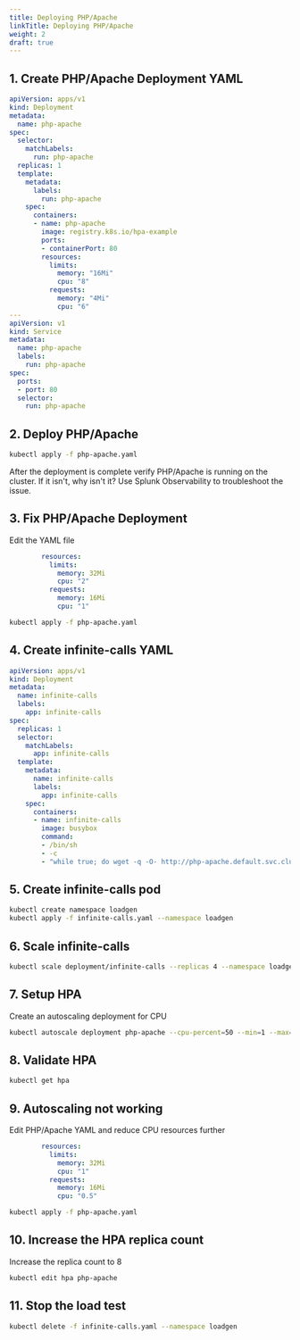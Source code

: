 ```yaml
---
title: Deploying PHP/Apache
linkTitle: Deploying PHP/Apache
weight: 2
draft: true
---
```


## 1. Create PHP/Apache Deployment YAML

``` yaml
apiVersion: apps/v1
kind: Deployment
metadata:
  name: php-apache
spec:
  selector:
    matchLabels:
      run: php-apache
  replicas: 1
  template:
    metadata:
      labels:
        run: php-apache
    spec:
      containers:
      - name: php-apache
        image: registry.k8s.io/hpa-example
        ports:
        - containerPort: 80
        resources:
          limits:
            memory: "16Mi"
            cpu: "8"
          requests:
            memory: "4Mi"
            cpu: "6"
---
apiVersion: v1
kind: Service
metadata:
  name: php-apache
  labels:
    run: php-apache
spec:
  ports:
  - port: 80
  selector:
    run: php-apache
```

## 2. Deploy PHP/Apache

``` bash
kubectl apply -f php-apache.yaml
```

After the deployment is complete verify PHP/Apache is running on the cluster. If it isn't, why isn't it? Use Splunk Observability to troubleshoot the issue.

## 3. Fix PHP/Apache Deployment

Edit the YAML file

``` yaml
        resources:
          limits:
            memory: 32Mi
            cpu: "2"
          requests:
            memory: 16Mi
            cpu: "1"
```

``` bash
kubectl apply -f php-apache.yaml
```

## 4. Create infinite-calls YAML

``` yaml
apiVersion: apps/v1
kind: Deployment
metadata:
  name: infinite-calls
  labels:
    app: infinite-calls
spec:
  replicas: 1
  selector:
    matchLabels:
      app: infinite-calls
  template:
    metadata:
      name: infinite-calls
      labels:
        app: infinite-calls
    spec:
      containers:
      - name: infinite-calls
        image: busybox
        command:
        - /bin/sh
        - -c
        - "while true; do wget -q -O- http://php-apache.default.svc.cluster.local; done"
```

## 5. Create infinite-calls pod

``` bash
kubectl create namespace loadgen
kubectl apply -f infinite-calls.yaml --namespace loadgen
```

## 6. Scale infinite-calls

``` bash
kubectl scale deployment/infinite-calls --replicas 4 --namespace loadgen
```

## 7. Setup HPA

Create an autoscaling deployment for CPU

``` bash
kubectl autoscale deployment php-apache --cpu-percent=50 --min=1 --max=4
```

## 8. Validate HPA

``` bash
kubectl get hpa
```

## 9. Autoscaling not working

Edit PHP/Apache YAML and reduce CPU resources further

``` yaml
        resources:
          limits:
            memory: 32Mi
            cpu: "1"
          requests:
            memory: 16Mi
            cpu: "0.5"
```

``` bash
kubectl apply -f php-apache.yaml
```

## 10. Increase the HPA replica count

Increase the replica count to 8

``` bash
kubectl edit hpa php-apache
```

## 11. Stop the load test

``` bash
kubectl delete -f infinite-calls.yaml --namespace loadgen
```
